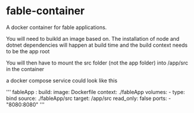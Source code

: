 # fable-container

A docker container for fable applications.

You will need to buikld an image based on. The installation of node and dotnet dependencies will happen at build time and the build context needs to be the app root

You will then have to mount the src folder (not the app folder) into /app/src in the container

a docker compose service could look like this

'''
fableApp : 
      build:
        image: Dockerfile
        context: ./fableApp
      volumes:
          - type: bind
            source: ./fableApp/src
            target: /app/src
            read_only: false
      ports: 
        - "8080:8080"
'''